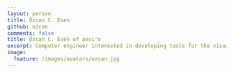 ```yaml
---
layout: person
title: Özcan C. Esen
github: ozcan
comments: false
title: Özcan C. Esen of anvi'o
excerpt: Computer engineer interested in developing tools for the visualization of complex data.
image:
  feature: /images/avatars/ozcan.jpg
---
```

